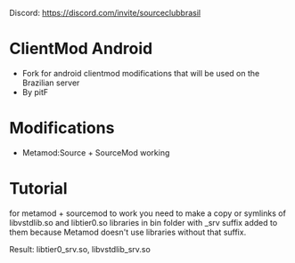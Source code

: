 Discord: https://discord.com/invite/sourceclubbrasil

# ClientMod Android 

- Fork for android clientmod modifications that will be used on the Brazilian server
- By pitF

# Modifications

- Metamod:Source + SourceMod working

# Tutorial

for metamod + sourcemod to work
you need to make a copy or symlinks of libvstdlib.so and libtier0.so libraries in bin folder with _srv suffix added to them 
because Metamod doesn't use libraries without that suffix. 

Result: libtier0_srv.so, libvstdlib_srv.so 

